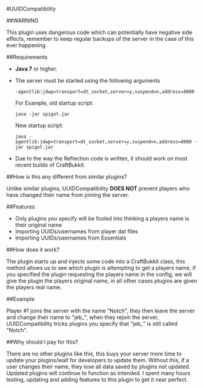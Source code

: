 #UUIDCompatibility

##WARNING

This plugin uses dangerous code which can potentially have negative side effects, remember to keep regular backups of the server in the case of this ever happening.

##Requirements

* **Java 7** or higher.
* The server must be started using the following arguments

    ```
    -agentlib:jdwp=transport=dt_socket,server=y,suspend=n,address=8000
    ```
  
    For Example, old startup script:
  
    ```
    java -jar spigot.jar
    ```
    
    New startup script:
  
    ```
    java -agentlib:jdwp=transport=dt_socket,server=y,suspend=n,address=8000 -jar spigot.jar
    ```


* Due to the way the Reflection code is written, it should work on most recent builds of CraftBukkit.

##How is this any different from similar plugins?

Unlike similar plugins, UUIDCompatibility **DOES NOT** prevent players who have changed their name from joining the server.

##Features

* Only plugins you specify will be fooled into thinking a players name is their original name
* Importing UUIDs/usernames from player dat files
* Importing UUIDs/usernames from Essentials

##How does it work?

The plugin starts up and injects some code into a CraftBukkit class, this method allows us to see which plugin is attempting to get a players name, if you specified the plugin requesting the players name in the config, we will give the plugin the players original name, in all other cases plugins are given the players real name.

##Example

Player #1 joins the server with the name "Notch", they then leave the server and change their name to "jeb_", when they rejoin the server, UUIDCompatibility tricks plugins you specify that "jeb_" is still called "Notch".

##Why should I pay for this?

There are no other plugins like this, this buys your server more time to update your plugins/wait for developers to update them. Without this, if a user changes their name, they lose all data saved by plugins not updated. Updated plugins will continue to function as intended. I spent many hours testing, updating and adding features to this plugin to get it near perfect.